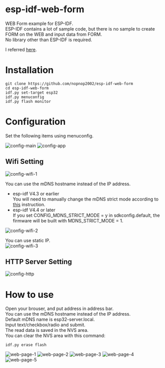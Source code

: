 # esp-idf-web-form
WEB Form example for ESP-IDF.   
ESP-IDF contains a lot of sample code, but there is no sample to create FORM on the WEB and input data from FORM.   
No library other than ESP-IDF is required.   

I referred [here](https://randomnerdtutorials.com/esp32-esp8266-input-data-html-form/).   

# Installation
```
git clone https://github.com/nopnop2002/esp-idf-web-form
cd esp-idf-web-form
idf.py set-target esp32
idf.py menuconfig
idf.py flash monitor
```


# Configuration
Set the following items using menuconfig.

![config-main](https://user-images.githubusercontent.com/6020549/134126480-a1455518-e6c8-4897-a1e2-aec5dda50168.jpg)
![config-app](https://user-images.githubusercontent.com/6020549/134126500-cc609a2c-cc74-4eca-a5ad-359abe8cbe26.jpg)

## Wifi Setting

![config-wifi-1](https://user-images.githubusercontent.com/6020549/134127430-e55a9a9f-e3db-4766-a806-687ba58bad9a.jpg)

You can use the mDNS hostname instead of the IP address.   
- esp-idf V4.3 or earlier   
 You will need to manually change the mDNS strict mode according to [this](https://github.com/espressif/esp-idf/issues/6190) instruction.   
- esp-idf V4.4 or later  
 If you set CONFIG_MDNS_STRICT_MODE = y in sdkconfig.default, the firmware will be built with MDNS_STRICT_MODE = 1.

![config-wifi-2](https://user-images.githubusercontent.com/6020549/134127158-892fac80-d123-4fd8-af16-f0b234a0efba.jpg)

You can use static IP.   
![config-wifi-3](https://user-images.githubusercontent.com/6020549/134127193-8bffe977-b4b8-4178-9810-06c99414055f.jpg)

## HTTP Server Setting
![config-http](https://user-images.githubusercontent.com/6020549/134127228-dbcdca4c-ea3a-45c8-82d2-5dbced108fe3.jpg)


# How to use
Open your brouser, and put address in address bar.   
You can use the mDNS hostname instead of the IP address.   
Default mDNS name is esp32-server.local.   
Input text/checkbox/radio and submit.   
The read data is saved in the NVS area.   
You can clear the NVS area with this command:   
```
idf.py erase flash
```

![web-page-1](https://user-images.githubusercontent.com/6020549/134129019-12ebc497-0f04-4b08-9061-ecb7553a038b.jpg)
![web-page-2](https://user-images.githubusercontent.com/6020549/134129023-e7fa075a-fecb-449b-bf0d-329c0069803a.jpg)
![web-page-3](https://user-images.githubusercontent.com/6020549/134129024-b34f8475-39a9-48cf-bbdd-7a065f5bcc56.jpg)
![web-page-4](https://user-images.githubusercontent.com/6020549/134129027-a734afa1-dd00-45c6-8a5c-90a42fca3728.jpg)
![web-page-5](https://user-images.githubusercontent.com/6020549/134129029-a426d73f-e7f6-4834-b8be-85054083f5f9.jpg)

